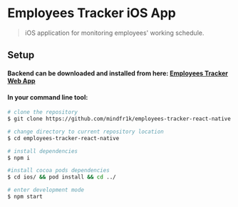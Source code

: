 # Employees Tracker iOS App

> iOS application for monitoring employees' working schedule.

## Setup
#### Backend can be downloaded and installed from here: [Employees Tracker Web App](https://github.com/mindfr1k/employees-tracker-web-app)

#### In your command line tool:

``` bash
# clone the repository
$ git clone https://github.com/mindfr1k/employees-tracker-react-native.git

# change directory to current repository location
$ cd employees-tracker-react-native

# install dependencies
$ npm i

#install cocoa pods dependencies
$ cd ios/ && pod install && cd ../

# enter development mode
$ npm start
```
